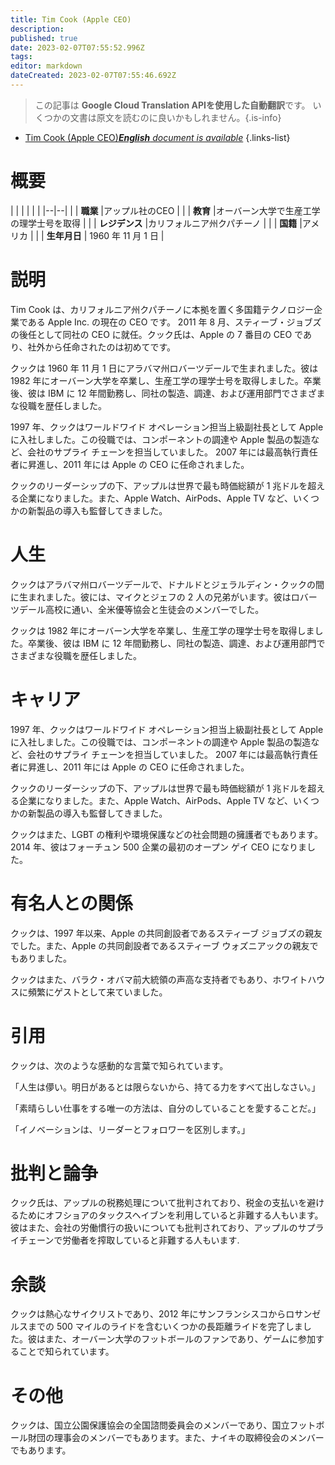 ```yaml
---
title: Tim Cook (Apple CEO)
description: 
published: true
date: 2023-02-07T07:55:52.996Z
tags: 
editor: markdown
dateCreated: 2023-02-07T07:55:46.692Z
---
```


> この記事は **Google Cloud Translation APIを使用した自動翻訳**です。
いくつかの文書は原文を読むのに良いかもしれません。{.is-info}



- [Tim Cook (Apple CEO)***English** document is available*](/en/Knowledge-base/Dictionary/Person/tim-cook-apple-ceo)
{.links-list}


# 概要

| | | | | |
|--|--|
| | **職業** |アップル社のCEO |
| | **教育** |オーバーン大学で生産工学の理学士号を取得 |
| | **レジデンス** |カリフォルニア州クパチーノ |
| | **国籍** |アメリカ |
| | **生年月日** | 1960 年 11 月 1 日 |

# 説明

Tim Cook は、カリフォルニア州クパチーノに本拠を置く多国籍テクノロジー企業である Apple Inc. の現在の CEO です。 2011 年 8 月、スティーブ・ジョブズの後任として同社の CEO に就任。クック氏は、Apple の 7 番目の CEO であり、社外から任命されたのは初めてです。

クックは 1960 年 11 月 1 日にアラバマ州ロバーツデールで生まれました。彼は 1982 年にオーバーン大学を卒業し、生産工学の理学士号を取得しました。卒業後、彼は IBM に 12 年間勤務し、同社の製造、調達、および運用部門でさまざまな役職を歴任しました。

1997 年、クックはワールドワイド オペレーション担当上級副社長として Apple に入社しました。この役職では、コンポーネントの調達や Apple 製品の製造など、会社のサプライ チェーンを担当していました。 2007 年には最高執行責任者に昇進し、2011 年には Apple の CEO に任命されました。

クックのリーダーシップの下、アップルは世界で最も時価総額が 1 兆ドルを超える企業になりました。また、Apple Watch、AirPods、Apple TV など、いくつかの新製品の導入も監督してきました。

# 人生

クックはアラバマ州ロバーツデールで、ドナルドとジェラルディン・クックの間に生まれました。彼には、マイクとジェフの 2 人の兄弟がいます。彼はロバーツデール高校に通い、全米優等協会と生徒会のメンバーでした。

クックは 1982 年にオーバーン大学を卒業し、生産工学の理学士号を取得しました。卒業後、彼は IBM に 12 年間勤務し、同社の製造、調達、および運用部門でさまざまな役職を歴任しました。

# キャリア

1997 年、クックはワールドワイド オペレーション担当上級副社長として Apple に入社しました。この役職では、コンポーネントの調達や Apple 製品の製造など、会社のサプライ チェーンを担当していました。 2007 年には最高執行責任者に昇進し、2011 年には Apple の CEO に任命されました。

クックのリーダーシップの下、アップルは世界で最も時価総額が 1 兆ドルを超える企業になりました。また、Apple Watch、AirPods、Apple TV など、いくつかの新製品の導入も監督してきました。

クックはまた、LGBT の権利や環境保護などの社会問題の擁護者でもあります。 2014 年、彼はフォーチュン 500 企業の最初のオープン ゲイ CEO になりました。

# 有名人との関係

クックは、1997 年以来、Apple の共同創設者であるスティーブ ジョブズの親友でした。また、Apple の共同創設者であるスティーブ ウォズニアックの親友でもありました。

クックはまた、バラク・オバマ前大統領の声高な支持者でもあり、ホワイトハウスに頻繁にゲストとして来ていました。

# 引用

クックは、次のような感動的な言葉で知られています。

「人生は儚い。明日があるとは限らないから、持てる力をすべて出しなさい。」

「素晴らしい仕事をする唯一の方法は、自分のしていることを愛することだ。」

「イノベーションは、リーダーとフォロワーを区別します。」

# 批判と論争

クック氏は、アップルの税務処理について批判されており、税金の支払いを避けるためにオフショアのタックスヘイブンを利用していると非難する人もいます。彼はまた、会社の労働慣行の扱いについても批判されており、アップルのサプライチェーンで労働者を搾取していると非難する人もいます.

# 余談

クックは熱心なサイクリストであり、2012 年にサンフランシスコからロサンゼルスまでの 500 マイルのライドを含むいくつかの長距離ライドを完了しました。彼はまた、オーバーン大学のフットボールのファンであり、ゲームに参加することで知られています。

# その他

クックは、国立公園保護協会の全国諮問委員会のメンバーであり、国立フットボール財団の理事会のメンバーでもあります。また、ナイキの取締役会のメンバーでもあります。